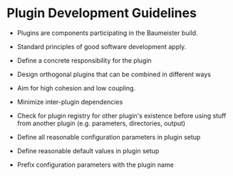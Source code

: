 Plugin Development Guidelines
=============================

* Plugins are components participating in the Baumeister build.

* Standard principles of good software development apply.

* Define a concrete responsibility for the plugin

* Design orthogonal plugins that can be combined in different ways

* Aim for high cohesion and low coupling.

* Minimize inter-plugin dependencies

* Check for plugin registry for other plugin's existence before using stuff from another plugin (e.g. parameters, directories, output)

* Define all reasonable configuration parameters in plugin setup

* Define reasonable default values in plugin setup

* Prefix configuration parameters with the plugin name
